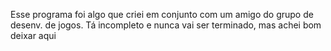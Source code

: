Esse programa foi algo que criei em conjunto com um amigo do grupo de desenv. de jogos. Tá incompleto e nunca vai ser terminado, mas achei bom deixar aqui
